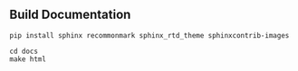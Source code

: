 Build Documentation
--------------------------

````
pip install sphinx recommonmark sphinx_rtd_theme sphinxcontrib-images

cd docs
make html
````


